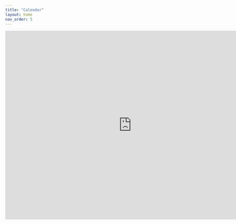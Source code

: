 ```yaml
---
title: "Calendar" 
layout: home
nav_order: 5
---
```

<head>
  <title>Fall 2024 Build Schedule</title>
</head>

<body>
  <iframe src="https://calendar.google.com/calendar/embed?color=%23fbe983&src=c_classroom9da79be2@group.calendar.google.com&csspa=1" style="border: 0" width="800" height="600" frameborder="0" scrolling="no"></iframe>
</body>

